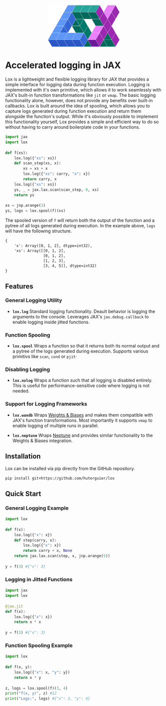 <div align="center">
    <img src="https://github.com/huterguier/lox/blob/dev/images/lox4.png" width="230">
</div>

# Accelerated logging in JAX

Lox is a lightweight and flexible logging library for JAX that provides a simple interface for logging data during function execution.
Logging is implemented with it's own primitive, which allows it to work seamlessly with JAX's built-in function transformations like `jit` or `vmap`.
The basic logging functionality alone, however, does not provide any benefits over built-in callbacks.
Lox is built around the idea of spooling, which allows you to capture logs generated during function execution and return them alongside the function's output.
While it's obviously possible to implement this functionality yourself, Lox provides a simple and efficient way to do so without having to carry around boilerplate code in your functions.

```python
import jax
import lox

def f(xs):
    lox.log({"xs": xs})
    def scan_step(xs, x):
        xs = xs + x
        lox.log({"xs": carry, "x": x})
        return carry, x
    lox.log({"xs": xs})
    ys, _ = jax.lax.scan(scan_step, 0, xs)
    return ys

xs = jnp.arange(3)
ys, logs = lox.spool(f)(xs)
```
The spooled version of `f` will return both the output of the function and a pytree of all logs generated during execution.
In the example above, `logs` will have the following structure.
```
{
    'x': Array([0, 1, 2], dtype=int32), 
    'xs': Array([[0, 1, 2],
                 [0, 1, 2],
                 [1, 2, 3],
                 [3, 4, 5]], dtype=int32)
}
```

## Features

### General Logging Utility
- **`lox.log`**
  Standard logging functionality. Deault behavior is logging the arguments to the console.
  Leverages JAX's `jax.debug.callback` to enable logging inside jitted functions.

### Function Spooling
- **`lox.spool`**
  Wraps a function so that it returns both its normal output and a pytree of the logs generated during execution.
  Supports various primitivs like `scan`, `cond` or `pjit`·

### Disabling Logging
- **`lox.nolog`**
  Wraps a function such that all logging is disabled entirely.
  This is useful for performance-sensitive code where logging is not needed.

### Support for Logging Frameworks
- **`lox.wandb`**
  Wraps [Weights & Biases](https://wandb.ai/) and makes them compatible with JAX's function transformations.
  Most importantly it supports `vmap` to enable logging of multiple runs in parallel.

- **`lox.neptune`**
  Wraps [Neptune](https://neptune.ai/) and provides similar functionality to the Weights & Biases integration.

## Installation

Lox can be installed via pip directly from the GitHub repository.

```bash
pip install git+https://github.com/huterguier/lox
```

## Quick Start

### General Logging Example

```python
import lox

def f(x):
    lox.log({"x": x})
    def step(carry, x):
        lox.log({"x": x})
        return carry + x, None
    return jax.lax.scan(step, x, jnp.arange(5))

y = f(3) #{"x": 3}
```

### Logging in Jitted Functions

```python
import jax
import lox

@jax.jit
def f(x):
    lox.log({"x": x})
    return x * x

y = f(3) #{"x": 3}
```

### Function Spooling Example

```python
import lox

def f(x, y):
    lox.log({"x": x, "y": y})
    return x * y

z, logs = lox.spool(f)(3, 4)
print("f(x, y)", z) #12
print("Logs:", logs) #{"x": 3, "y": 4}
```
